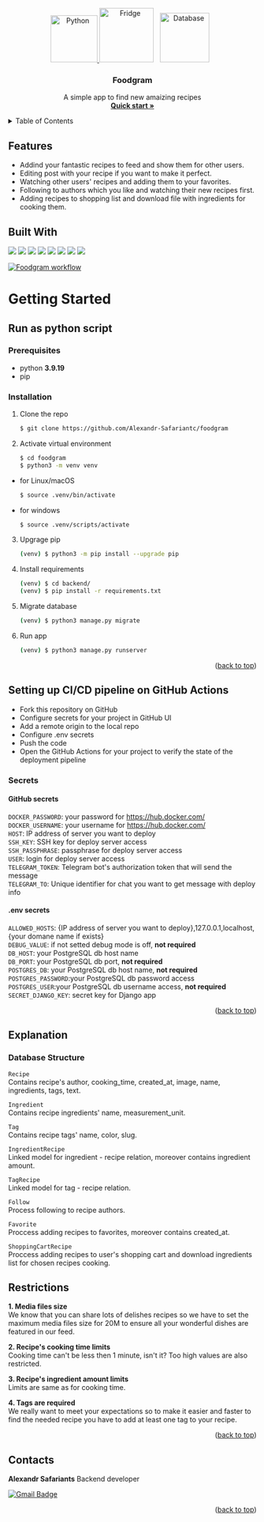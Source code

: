 <a name="readme-top"></a>
<!-- PROJECT LOGO -->
<div align='center'>
  <a href="https://www.python.org/" target="_blank" rel="noreferrer">
    <img src="https://raw.githubusercontent.com/danielcranney/readme-generator/main/public/icons/skills/python-colored.svg" height="95" alt="Python">
  </a>
  <a>
    <img src="https://cdn.pixabay.com/photo/2024/02/18/16/10/soda-8581561_1280.png" height="110" alt="Fridge" hspace="0">
  </a>
  </a>
  <a>
    <img src="https://cdn.pixabay.com/photo/2014/12/21/23/28/recipe-575434_1280.png" height="100" alt="Database" hspace=10>
  </a>

<h3 align="center">Foodgram</h3>

  <p align="center">
    A simple app to find new amaizing recipes
    <br />
    <a href="#getting-started"><strong>Quick start »</strong></a>
    <br />
  </p>
</div>

<!-- TABLE OF CONTENTS -->
<details>
  <summary>Table of Contents</summary>
  <ol>
    <li>
      <a href="#features">Features</a>
    </li>
    <li>
      <a href="#getting-started">Getting Started</a>
      <ul>
        <li><a href="#Run as python script">Run as python script</a></li>
        <li><a href="#Setting up CI/CD pipeline on GitHub Actions">CI/CD pipeline</a></li>
        <li><a href="#Secrets">Secrets</a></li>
      </ul>
    </li>
    <li><a href="#explanation">Explanations</a></li>
    <li><a href="#restrictions">Restrictions</a></li>
    <li><a href="#contacts">Contact</a></li>
  </ol>
</details>

## Features
- Addind your fantastic recipes to feed and show them for other users.
- Editing post with your recipe if you want to make it perfect.
- Watching other users' recipes and adding them to your favorites.
- Following to authors which you like and watching their new recipes first.
- Adding recipes to shopping list and download file with ingredients for cooking them.

## Built With
![](https://img.shields.io/badge/python-3.9.19-blue)
![](https://img.shields.io/badge/Django-3.2.3-blue)
![](https://img.shields.io/badge/DRF-3.12.4-blue)
![](https://img.shields.io/badge/PostgreSQL-13.10-blue)
![](https://img.shields.io/badge/djoser-2.1.0-blue)
![](https://img.shields.io/badge/Node.js-13.12.0-blue)
![](https://img.shields.io/badge/nginx-1.22.1-blue)
![](https://img.shields.io/badge/gunicorn-20.1.0-blue)

[![Foodgram workflow](https://github.com/Alexandr-Safariantc/foodgram/actions/workflows/main.yml/badge.svg?branch=main)](https://github.com/Alexandr-Safariantc/foodgram/actions/workflows/main.yml)

# Getting Started

## Run as python script
### Prerequisites

* python **3.9.19**
* pip

### Installation

1. Clone the repo
   ```sh
   $ git clone https://github.com/Alexandr-Safariantc/foodgram
   ```
2. Activate virtual environment
   ```sh
   $ cd foodgram
   $ python3 -m venv venv
* for Linux/macOS
    ```sh
    $ source .venv/bin/activate
    ```
* for windows
    ```sh
    $ source .venv/scripts/activate
    ```

3. Upgrage pip
    ```sh
    (venv) $ python3 -m pip install --upgrade pip
    ```

4. Install requirements
    ```sh
    (venv) $ cd backend/
    (venv) $ pip install -r requirements.txt
   ```

5. Migrate database
    ```sh
    (venv) $ python3 manage.py migrate
   ```

6. Run app
    ```sh
    (venv) $ python3 manage.py runserver
   ```

<p align="right">(<a href="#readme-top">back to top</a>)</p>

## Setting up CI/CD pipeline on GitHub Actions

- Fork this repository on GitHub
- Configure secrets for your project in GitHub UI
- Add a remote origin to the local repo
- Configure .env secrets
- Push the code
- Open the GitHub Actions for your project to verify the state of the deployment pipeline

### Secrets
#### GitHub secrets

`DOCKER_PASSWORD`: your password for https://hub.docker.com/<br>
`DOCKER_USERNAME`: your username for https://hub.docker.com/<br>
`HOST`: IP address of server you want to deploy<br>
`SSH_KEY`: SSH key for deploy server access<br>
`SSH_PASSPHRASE`: passphrase for deploy server access<br>
`USER`: login for deploy server access<br>
`TELEGRAM_TOKEN`: Telegram bot's authorization token that will send the message<br>
`TELEGRAM_TO`: Unique identifier for chat you want to get message with deploy info

#### .env secrets

`ALLOWED_HOSTS`: {IP address of server you want to deploy},127.0.0.1,localhost,{your domane name if exists}<br>
`DEBUG_VALUE`: if not setted debug mode is off, **not required**<br>
`DB_HOST`: your PostgreSQL db host name<br>
`DB_PORT`: your PostgreSQL db port, **not required**<br>
`POSTGRES_DB`: your PostgreSQL db host name, **not required**<br>
`POSTGRES_PASSWORD`:your PostgreSQL db password access<br>
`POSTGRES_USER`:your PostgreSQL db username access, **not required**<br>
`SECRET_DJANGO_KEY`: secret key for Django app<br>

<p align="right">(<a href="#readme-top">back to top</a>)</p>

## Explanation
### Database Structure

  `Recipe` <br>
  Contains recipe's author, cooking_time, created_at, image, name, ingredients, tags, text.

  `Ingredient` <br>
  Contains recipe ingredients' name, measurement_unit.

  `Tag` <br>
  Contains recipe tags' name, color, slug.

  `IngredientRecipe` <br>
  Linked model for ingredient - recipe relation, moreover contains ingredient amount.

  `TagRecipe` <br>
  Linked model for tag - recipe relation.

  `Follow` <br>
  Process following to recipe authors.

  `Favorite` <br>
  Proccess adding recipes to favorites, moreover contains created_at.

  `ShoppingCartRecipe` <br>
  Proccess adding recipes to user's shopping cart and download ingredients list for chosen recipes cooking.

## Restrictions

**1. Media files size** <br>
We know that you can share lots of delishes recipes so we have to set the maximum media files size for 20M to ensure all your wonderful dishes are featured in our feed.

**2. Recipe's cooking time limits** <br>
Cooking time can't be less then 1 minute, isn't it? Too high values are also restricted.

**3. Recipe's ingredient amount limits** <br>
Limits are same as for cooking time.

**4. Tags are required** <br>
We really want to meet your expectations so to make it easier and faster to find the needed recipe you have to add at least one tag to your recipe.

<p align="right">(<a href="#readme-top">back to top</a>)</p>

## Contacts

**Alexandr Safariants** Backend developer

[![Gmail Badge](https://img.shields.io/badge/-safariantc.aa@gmail.com-c14438?style=flat&logo=Gmail&logoColor=white&link=mailto:safariantc.aa@gmail.com)](mailto:safariantc.aa@gmail.com)<p align='left'>

<p align="right">(<a href="#readme-top">back to top</a>)</p>